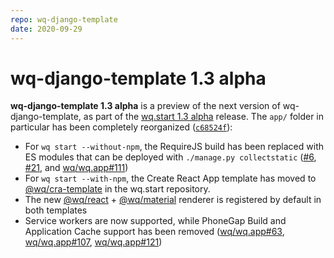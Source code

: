 ```yaml
---
repo: wq-django-template
date: 2020-09-29
---
```


# wq-django-template 1.3 alpha

**wq-django-template 1.3 alpha** is a preview of the next version of wq-django-template, as part of the [wq.start 1.3 alpha](./wq.create-1.3.0a1.md) release.    The `app/` folder in particular has been completely reorganized ([`c68524f`](https://github.com/wq/wq-django-template/commit/c68524f)):

 - For `wq start --without-npm`, the RequireJS build has been replaced with ES modules that can be deployed with `./manage.py collectstatic` ([#6](https://github.com/wq/wq-django-template/issues/6), [#21](https://github.com/wq/wq-django-template/issues/21), and [wq/wq.app#111](https://github.com/wq/wq.app/issues/111))
 - For `wq start --with-npm`, the Create React App template has moved to [@wq/cra-template](../@wq/cra-template.md) in the wq.start repository.
 - The new [@wq/react](../@wq/react.md) + [@wq/material](../@wq/material.md) renderer is registered by default in both templates
 - Service workers are now supported, while PhoneGap Build and Application Cache support has been removed ([wq/wq.app#63](https://github.com/wq/wq.app/issues/63), [wq/wq.app#107](https://github.com/wq/wq.app/issues/107), [wq/wq.app#121](https://github.com/wq/wq.app/issues/121))
